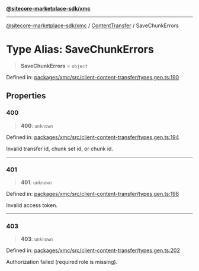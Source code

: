 [**@sitecore-marketplace-sdk/xmc**](../../../../README.md)

***

[@sitecore-marketplace-sdk/xmc](../../../../README.md) / [ContentTransfer](../README.md) / SaveChunkErrors

# Type Alias: SaveChunkErrors

> **SaveChunkErrors** = `object`

Defined in: [packages/xmc/src/client-content-transfer/types.gen.ts:190](https://github.com/Sitecore/marketplace-sdk/blob/893df143248e67d8c66e942a96045542130259a0/packages/xmc/src/client-content-transfer/types.gen.ts#L190)

## Properties

### 400

> **400**: `unknown`

Defined in: [packages/xmc/src/client-content-transfer/types.gen.ts:194](https://github.com/Sitecore/marketplace-sdk/blob/893df143248e67d8c66e942a96045542130259a0/packages/xmc/src/client-content-transfer/types.gen.ts#L194)

Invalid transfer id, chunk set id, or chunk id.

***

### 401

> **401**: `unknown`

Defined in: [packages/xmc/src/client-content-transfer/types.gen.ts:198](https://github.com/Sitecore/marketplace-sdk/blob/893df143248e67d8c66e942a96045542130259a0/packages/xmc/src/client-content-transfer/types.gen.ts#L198)

Invalid access token.

***

### 403

> **403**: `unknown`

Defined in: [packages/xmc/src/client-content-transfer/types.gen.ts:202](https://github.com/Sitecore/marketplace-sdk/blob/893df143248e67d8c66e942a96045542130259a0/packages/xmc/src/client-content-transfer/types.gen.ts#L202)

Authorization failed (required role is missing).
